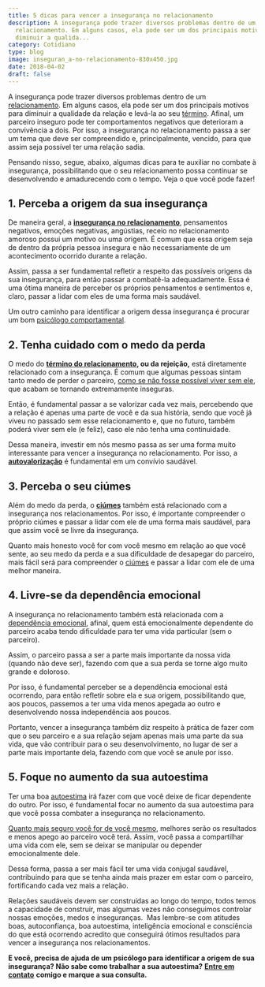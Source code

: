 ```yaml
---
title: 5 dicas para vencer a insegurança no relacionamento
description: A insegurança pode trazer diversos problemas dentro de um
  relacionamento. Em alguns casos, ela pode ser um dos principais motivos para
  diminuir a qualida...
category: Cotidiano
type: blog
image: inseguran_a-no-relacionamento-830x450.jpg
date: 2018-04-02
draft: false
---
```


A insegurança pode trazer diversos problemas dentro de um [relacionamento](https://yuribusin.com.br/relacionamento-toxico-entenda-se-voce-esta-em-um/). Em alguns casos, ela pode ser um dos principais motivos para diminuir a qualidade da relação e levá-la ao seu [término](https://yuribusin.com.br/termino-de-relacionamentos-podem-ser-traumaticos/). Afinal, um parceiro inseguro pode ter comportamentos negativos que deterioram a convivência a dois.
Por isso, a insegurança no relacionamento passa a ser um tema que deve ser compreendido e, principalmente, vencido, para que assim seja possível ter uma relação sadia.

Pensando nisso, segue, abaixo, algumas dicas para te auxiliar no combate à insegurança, possibilitando que o seu relacionamento possa continuar se desenvolvendo e amadurecendo com o tempo. Veja o que você pode fazer!

## **1. Perceba a origem da sua insegurança**

De maneira geral, a **[insegurança no relacionamento](/terapia-de-casal/)**, pensamentos negativos, emoções negativas, angústias, receio no relacionamento amoroso possui um motivo ou uma origem. É comum que essa origem seja de dentro da própria pessoa insegura e não necessariamente de um acontecimento ocorrido durante a relação.

Assim, passa a ser fundamental refletir a respeito das possíveis origens da sua insegurança, para então passar a combatê-la adequadamente. Essa é uma ótima maneira de perceber os próprios pensamentos e sentimentos e, claro, passar a lidar com eles de uma forma mais saudável.

Um outro caminho para identificar a origem dessa insegurança é procurar um bom [psicólogo comportamental](https://yuribusin.com.br/).

## **2. Tenha cuidado com o medo da perda**

O medo do **[término do relacionamento](/termino-de-relacionamentos-podem-ser-traumaticos/), ou da rejeição,** está diretamente relacionado com a insegurança. É comum que algumas pessoas sintam tanto medo de perder o parceiro, [como se não fosse possível viver sem ele](/como-superar-termino-de-um-namoro/), que acabam se tornando extremamente inseguras.

Então, é fundamental passar a se valorizar cada vez mais, percebendo que a relação é apenas uma parte de você e da sua história, sendo que você já viveu no passado sem esse relacionamento e, que no futuro, também poderá viver sem ele (e feliz), caso ele não tenha uma continuidade.

Dessa maneira, investir em nós mesmo passa as ser uma forma muito interessante para vencer a insegurança no relacionamento. Por isso, a **[autovalorização](https://www.somostodosum.com.br/clube/artigos/autoajuda/a-importancia-da-auto-valorizacao-51791.html)** é fundamental em um convívio saudável.

## **3. Perceba o seu ciúmes**

Além do medo da perda, o **[ciúmes](/ciumes-sofrimento-de-muitos-e-amor-de-poucos/)** também está relacionado com a insegurança nos relacionamentos. Por isso, é importante compreender o próprio ciúmes e passar a lidar com ele de uma forma mais saudável, para que assim você se livre da insegurança.

Quanto mais honesto você for com você mesmo em relação ao que você sente, ao seu medo da perda e a sua dificuldade de desapegar do parceiro, mais fácil será para compreender o [ciúmes](https://yuribusin.com.br/por-que-sentimos-ciumes/) e passar a lidar com ele de uma melhor maneira.

## **4. Livre-se da dependência emocional**

A insegurança no relacionamento também está relacionada com a [dependência emocional](https://yuribusin.com.br/dependencia-emocional/), afinal, quem está emocionalmente dependente do parceiro acaba tendo dificuldade para ter uma vida particular (sem o parceiro).

Assim, o parceiro passa a ser a parte mais importante da nossa vida (quando não deve ser), fazendo com que a sua perda se torne algo muito grande e doloroso.

Por isso, é fundamental perceber se a dependência emocional está ocorrendo, para então refletir sobre ela e sua origem, possibilitando que, aos poucos, passemos a ter uma vida menos apegada ao outro e desenvolvendo nossa independência aos poucos.

Portanto, vencer a insegurança também diz respeito à prática de fazer com que o seu parceiro e a sua relação sejam apenas mais uma parte da sua vida, que vão contribuir para o seu desenvolvimento, no lugar de ser a parte mais importante dela, fazendo com que você se anule por isso.

## **5. Foque no aumento da sua autoestima**

Ter uma boa [autoestima](https://yuribusin.com.br/como-aumentar-a-autoestima/) irá fazer com que você deixe de ficar dependente do outro. Por isso, é fundamental focar no aumento da sua autoestima para que você possa combater a insegurança no relacionamento.

[Quanto mais seguro você for de você mesmo](/arte-de-ser-voce-mesmo/), melhores serão os resultados e menos apego ao parceiro você terá. Assim, você passa a compartilhar uma vida com ele, sem se deixar se manipular ou depender emocionalmente dele.

Dessa forma, passa a ser mais fácil ter uma vida conjugal saudável, contribuindo para que se tenha ainda mais prazer em estar com o parceiro, fortificando cada vez mais a relação.

Relações saudáveis devem ser construídas ao longo do tempo, todos temos a capacidade de construir, mas algumas vezes não conseguimos controlar nossas emoções, medos e inseguranças.  Mas lembre-se com atitudes boas, autoconfiança, boa autoestima, inteligência emocional e consciência do que está ocorrendo acredito que conseguirá ótimos resultados para vencer a insegurança nos relacionamentos.

**E você, precisa de ajuda de um psicólogo para identificar a origem de sua insegurança? Não sabe como trabalhar a sua autoestima?** **[Entre em contato](/contato/)** **comigo e marque a sua consulta.**
